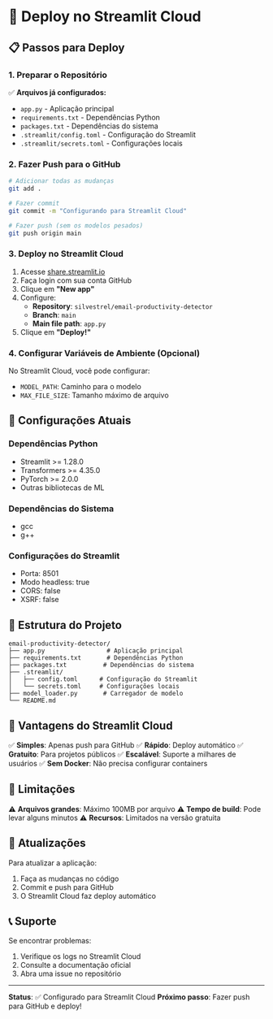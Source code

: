 # 🚀 Deploy no Streamlit Cloud

## 📋 Passos para Deploy

### 1. **Preparar o Repositório**

✅ **Arquivos já configurados:**
- `app.py` - Aplicação principal
- `requirements.txt` - Dependências Python
- `packages.txt` - Dependências do sistema
- `.streamlit/config.toml` - Configuração do Streamlit
- `.streamlit/secrets.toml` - Configurações locais

### 2. **Fazer Push para o GitHub**

```bash
# Adicionar todas as mudanças
git add .

# Fazer commit
git commit -m "Configurando para Streamlit Cloud"

# Fazer push (sem os modelos pesados)
git push origin main
```

### 3. **Deploy no Streamlit Cloud**

1. Acesse [share.streamlit.io](https://share.streamlit.io)
2. Faça login com sua conta GitHub
3. Clique em **"New app"**
4. Configure:
   - **Repository**: `silvestrel/email-productivity-detector`
   - **Branch**: `main`
   - **Main file path**: `app.py`
5. Clique em **"Deploy!"**

### 4. **Configurar Variáveis de Ambiente (Opcional)**

No Streamlit Cloud, você pode configurar:
- `MODEL_PATH`: Caminho para o modelo
- `MAX_FILE_SIZE`: Tamanho máximo de arquivo

## 🔧 Configurações Atuais

### Dependências Python
- Streamlit >= 1.28.0
- Transformers >= 4.35.0
- PyTorch >= 2.0.0
- Outras bibliotecas de ML

### Dependências do Sistema
- gcc
- g++

### Configurações do Streamlit
- Porta: 8501
- Modo headless: true
- CORS: false
- XSRF: false

## 📁 Estrutura do Projeto

```
email-productivity-detector/
├── app.py                 # Aplicação principal
├── requirements.txt       # Dependências Python
├── packages.txt          # Dependências do sistema
├── .streamlit/
│   ├── config.toml      # Configuração do Streamlit
│   └── secrets.toml     # Configurações locais
├── model_loader.py       # Carregador de modelo
└── README.md
```

## 🎯 Vantagens do Streamlit Cloud

✅ **Simples**: Apenas push para GitHub
✅ **Rápido**: Deploy automático
✅ **Gratuito**: Para projetos públicos
✅ **Escalável**: Suporte a milhares de usuários
✅ **Sem Docker**: Não precisa configurar containers

## 🚨 Limitações

⚠️ **Arquivos grandes**: Máximo 100MB por arquivo
⚠️ **Tempo de build**: Pode levar alguns minutos
⚠️ **Recursos**: Limitados na versão gratuita

## 🔄 Atualizações

Para atualizar a aplicação:
1. Faça as mudanças no código
2. Commit e push para GitHub
3. O Streamlit Cloud faz deploy automático

## 📞 Suporte

Se encontrar problemas:
1. Verifique os logs no Streamlit Cloud
2. Consulte a documentação oficial
3. Abra uma issue no repositório

---

**Status**: ✅ Configurado para Streamlit Cloud
**Próximo passo**: Fazer push para GitHub e deploy!
